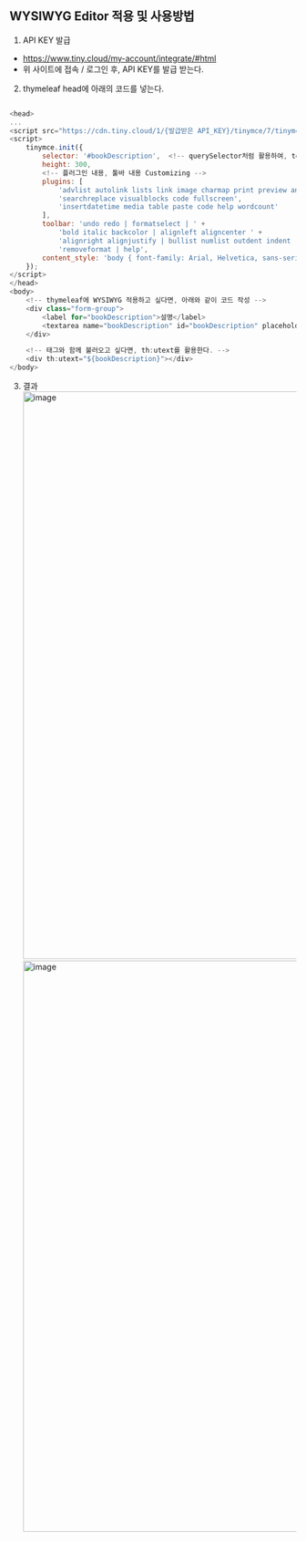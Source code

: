 ## WYSIWYG Editor 적용 및 사용방법

1. API KEY 발급
- https://www.tiny.cloud/my-account/integrate/#html
- 위 사이트에 접속 / 로그인 후, API KEY를 발급 받는다.

2. thymeleaf head에 아래의 코드를 넣는다.
```javascript

<head>
...
<script src="https://cdn.tiny.cloud/1/{발급받은 API_KEY}/tinymce/7/tinymce.min.js" referrerpolicy="origin"></script>
<script>
    tinymce.init({
        selector: '#bookDescription',  <!-- querySelector처럼 활용하여, textarea의 id를 가져온다. -->
        height: 300,
        <!-- 플러그인 내용, 툴바 내용 Customizing -->
        plugins: [
            'advlist autolink lists link image charmap print preview anchor',
            'searchreplace visualblocks code fullscreen',
            'insertdatetime media table paste code help wordcount'
        ],
        toolbar: 'undo redo | formatselect | ' +
            'bold italic backcolor | alignleft aligncenter ' +
            'alignright alignjustify | bullist numlist outdent indent | ' +
            'removeformat | help',
        content_style: 'body { font-family: Arial, Helvetica, sans-serif; font-size: 14px }'
    });
</script>
</head>
<body>
    <!-- thymeleaf에 WYSIWYG 적용하고 싶다면, 아래와 같이 코드 작성 -->
    <div class="form-group">
        <label for="bookDescription">설명</label>
        <textarea name="bookDescription" id="bookDescription" placeholder="책 설명 입력"></textarea>
    </div>

    <!-- 태그와 함께 불러오고 싶다면, th:utext를 활용한다. -->
    <div th:utext="${bookDescription}"></div>
</body>
```

3. 결과
   <img width="996" alt="image" src="https://github.com/nhnacademy-be5-no24/docs/assets/43560497/f991b03a-db62-4d74-9dc6-0f5bbb222c23">
   <img width="1002" alt="image" src="https://github.com/nhnacademy-be5-no24/docs/assets/43560497/73f3171f-812e-4a99-8f35-bdc6b17308b9">

